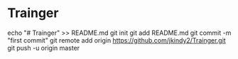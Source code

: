 # Trainger
echo "# Trainger" >> README.md
git init
git add README.md
git commit -m "first commit"
git remote add origin https://github.com/jkindy2/Trainger.git
git push -u origin master

